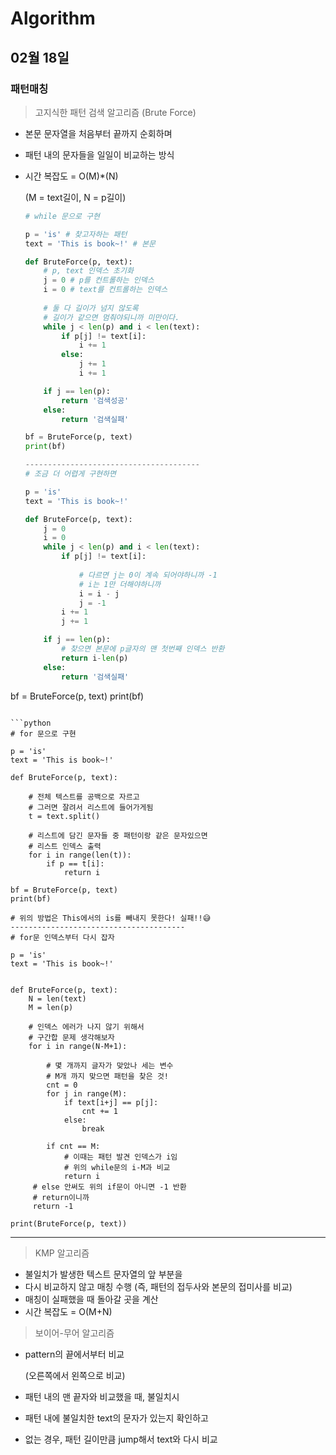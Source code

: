 # Algorithm

## 02월 18일

### 패턴매칭

> 고지식한 패턴 검색 알고리즘 (Brute Force)

- 본문 문자열을 처음부터 끝까지 순회하며

- 패턴 내의 문자들을 일일이 비교하는 방식

- 시간 복잡도 = O(M)*(N)

  (M = text길이, N = p길이)

  ```python
  # while 문으로 구현
  
  p = 'is' # 찾고자하는 패턴
  text = 'This is book~!' # 본문
  
  def BruteForce(p, text):
      # p, text 인덱스 초기화
      j = 0 # p를 컨트롤하는 인덱스
      i = 0 # text를 컨트롤하는 인덱스
      
      # 둘 다 길이가 넘지 않도록
      # 길이가 같으면 멈춰야되니까 미만이다.
      while j < len(p) and i < len(text):
          if p[j] != text[i]:
              i += 1
          else:
              j += 1
              i += 1
  
      if j == len(p):
          return '검색성공'
      else:
          return '검색실패'
  
  bf = BruteForce(p, text)
  print(bf)
  
  ---------------------------------------
  # 조금 더 어렵게 구현하면
  
  p = 'is'
  text = 'This is book~!'
  
  def BruteForce(p, text):    
      j = 0
      i = 0
      while j < len(p) and i < len(text):
          if p[j] != text[i]:
              
              # 다르면 j는 0이 계속 되어야하니까 -1
              # i는 1만 더해야하니까
              i = i - j
              j = -1
          i += 1
          j += 1
  
      if j == len(p):
          # 찾으면 본문에 p글자의 맨 첫번째 인덱스 반환
          return i-len(p)
      else:
          return '검색실패'
  
bf = BruteForce(p, text)
  print(bf)
  ```
  
  ```python
  # for 문으로 구현
  
  p = 'is'
  text = 'This is book~!'
  
  def BruteForce(p, text):
      
      # 전체 텍스트를 공백으로 자르고
      # 그러면 잘려서 리스트에 들어가게됨
      t = text.split()
      
      # 리스트에 담긴 문자들 중 패턴이랑 같은 문자있으면
      # 리스트 인덱스 출력
      for i in range(len(t)):
          if p == t[i]:
              return i
  
  bf = BruteForce(p, text)
  print(bf)
  
  # 위의 방법은 This에서의 is를 빼내지 못한다! 실패!!😅
  ---------------------------------------
  # for문 인덱스부터 다시 잡자
  
  p = 'is'
  text = 'This is book~!'
  
  
  def BruteForce(p, text):
      N = len(text)
      M = len(p)
      
      # 인덱스 에러가 나지 않기 위해서
      # 구간합 문제 생각해보자
      for i in range(N-M+1):
          
          # 몇 개까지 글자가 맞았나 세는 변수
          # M개 까지 맞으면 패턴을 찾은 것!
          cnt = 0
          for j in range(M):
              if text[i+j] == p[j]:
                  cnt += 1
              else:
                  break
                  
          if cnt == M:
              # 이때는 패턴 발견 인덱스가 i임
              # 위의 while문의 i-M과 비교
              return i
       # else 안써도 위의 if문이 아니면 -1 반환
       # return이니까
       return -1
  
  print(BruteForce(p, text))
  ```



---------------------------------------



> KMP 알고리즘

- 불일치가 발생한 텍스트 문자열의 앞 부분을
- 다시 비교하지 않고 매칭 수행 (즉, 패턴의 접두사와 본문의 접미사를 비교)
- 매칭이 실패했을 때 돌아갈 곳을 계산
- 시간 복잡도 = O(M+N)



> 보이어-무어 알고리즘

- pattern의 끝에서부터 비교 

  (오른쪽에서 왼쪽으로 비교)

- 패턴 내의 맨 끝자와 비교했을 때, 불일치시

- 패턴 내에 불일치한 text의 문자가 있는지 확인하고

- 없는 경우, 패턴 길이만큼 jump해서 text와 다시 비교